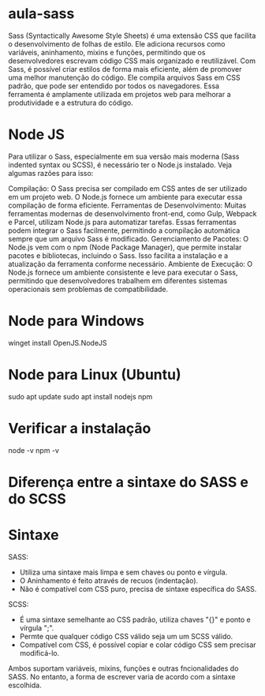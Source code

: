 # aula-sass

Sass (Syntactically Awesome Style Sheets) é uma extensão CSS que facilita o desenvolvimento de folhas de estilo. Ele adiciona recursos como variáveis, aninhamento, mixins e funções, permitindo que os desenvolvedores escrevam código CSS mais organizado e reutilizável. Com Sass, é possível criar estilos de forma mais eficiente, além de promover uma melhor manutenção do código. Ele compila arquivos Sass em CSS padrão, que pode ser entendido por todos os navegadores. Essa ferramenta é amplamente utilizada em projetos web para melhorar a produtividade e a estrutura do código.

# Node JS

Para utilizar o Sass, especialmente em sua versão mais moderna (Sass indented syntax ou SCSS), é necessário ter o Node.js instalado. Veja algumas razões para isso:

Compilação: O Sass precisa ser compilado em CSS antes de ser utilizado em um projeto web. O Node.js fornece um ambiente para executar essa compilação de forma eficiente.
Ferramentas de Desenvolvimento: Muitas ferramentas modernas de desenvolvimento front-end, como Gulp, Webpack e Parcel, utilizam Node.js para automatizar tarefas. Essas ferramentas podem integrar o Sass facilmente, permitindo a compilação automática sempre que um arquivo Sass é modificado.
Gerenciamento de Pacotes: O Node.js vem com o npm (Node Package Manager), que permite instalar pacotes e bibliotecas, incluindo o Sass. Isso facilita a instalação e a atualização da ferramenta conforme necessário.
Ambiente de Execução: O Node.js fornece um ambiente consistente e leve para executar o Sass, permitindo que desenvolvedores trabalhem em diferentes sistemas operacionais sem problemas de compatibilidade.

# Node para Windows
winget install OpenJS.NodeJS

# Node para Linux (Ubuntu)
sudo apt update
sudo apt install nodejs npm

# Verificar a instalação
node -v
npm -v

# Diferença entre a sintaxe do SASS e do SCSS

# Sintaxe

SASS: 
- Utiliza uma sintaxe mais limpa e sem chaves ou ponto e vírgula.
- O Aninhamento é feito através de recuos (indentação).
- Não é compatível com CSS puro, precisa de sintaxe específica do SASS.

SCSS:
- É uma sintaxe semelhante ao CSS padrão, utiliza chaves "{}" e ponto e vírgula ";".
- Permte que qualquer código CSS válido seja um um SCSS válido.
- Compatível com CSS, é possível copiar e colar código CSS sem precisar modificá-lo.

Ambos suportam variáveis, mixins, funções e outras fncionalidades do SASS. No entanto, a forma de escrever varia de acordo com a sintaxe escolhida.
